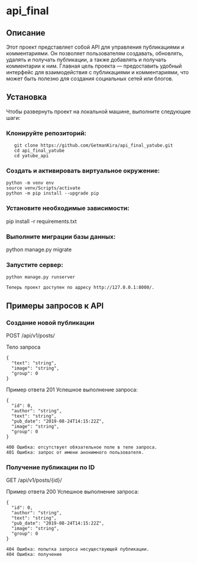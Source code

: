# api_final
## Описание
Этот проект представляет собой API для управления публикациями и комментариями. Он позволяет пользователям создавать, обновлять, удалять и получать публикации, а также добавлять и получать комментарии к ним. Главная цель проекта — предоставить удобный интерфейс для взаимодействия с публикациями и комментариями, что может быть полезно для создания социальных сетей или блогов.

## Установка
Чтобы развернуть проект на локальной машине, выполните следующие шаги:

### Клонируйте репозиторий:
```
   git clone https://github.com/GetmanKira/api_final_yatube.git
   cd api_final_yatube
   cd yatube_api
```
### Cоздать и активировать виртуальное окружение:
```
python -m venv env
source venv/Scripts/activate
python -m pip install --upgrade pip
```
### Установите необходимые зависимости:
pip install -r requirements.txt

### Выполните миграции базы данных:
python manage.py migrate

### Запустите сервер:
```
python manage.py runserver

Теперь проект доступен по адресу http://127.0.0.1:8000/.
```
## Примеры запросов к API

### Создание новой публикации
POST /api/v1/posts/

Тело запроса
```
{
  "text": "string",
  "image": "string",
  "group": 0
}
```
Пример ответа
201 Успешное выполнение запроса:
```
{
  "id": 0,
  "author": "string",
  "text": "string",
  "pub_date": "2019-08-24T14:15:22Z",
  "image": "string",
  "group": 0
}
```
```
400 Ошибка: отсутствует обязательное поле в теле запроса.
401 Ошибка: запрос от имени анонимного пользователя.
```


### Получение публикации по ID
GET /api/v1/posts/{id}/

Пример ответа
200 Успешное выполнение запроса:
```
{
  "id": 0,
  "author": "string",
  "text": "string",
  "pub_date": "2019-08-24T14:15:22Z",
  "image": "string",
  "group": 0
}
```
```
404 Ошибка: попытка запроса несуществующей публикации.
404 Ошибка: получение
```
